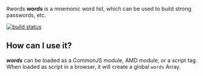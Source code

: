 #words
***words*** is a mnemonic word list, which can be used to build strong passwords, etc.

[![build status](https://secure.travis-ci.org/avoidwork/words.svg)](http://travis-ci.org/avoidwork/words)

## How can I use it?
***words*** can be loaded as a CommonJS module, AMD module, or a script tag. When loaded as script in a browser, it will create a global `words` Array.
